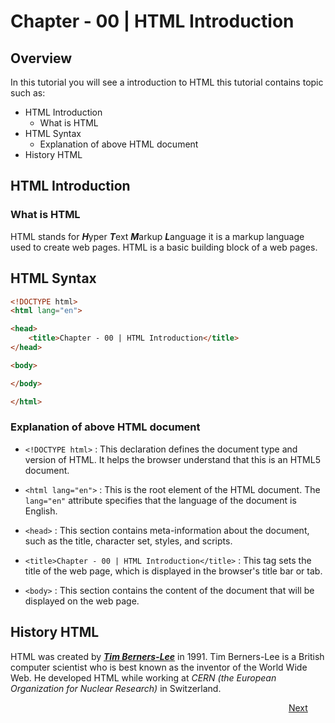 # Chapter - 00 | HTML Introduction
## Overview

In this tutorial you will see a introduction to HTML this tutorial contains topic such as:

- HTML Introduction 
  - What is HTML
- HTML Syntax
  - Explanation of above HTML document 
- History HTML


## HTML Introduction
### What is HTML 

HTML stands for ***H***yper ***T***ext ***M***arkup ***L***anguage it is a markup language used to create web pages. HTML is a basic building block of a web pages.

## HTML Syntax

```html
<!DOCTYPE html>
<html lang="en">

<head>
    <title>Chapter - 00 | HTML Introduction</title>
</head>

<body>

</body>

</html>

```

### Explanation of above HTML document 

- `<!DOCTYPE html>` : This declaration defines the document type and version of HTML. It helps the browser understand that this is an HTML5 document.

- `<html lang="en">` : This is the root element of the HTML document. The `lang="en"` attribute specifies that the language of the document is English.

- `<head>` : This section contains meta-information about the document, such as the title, character set, styles, and scripts.

- `<title>Chapter - 00 | HTML Introduction</title>` : This tag sets the title of the web page, which is displayed in the browser's title bar or tab.

- `<body>` : This section contains the content of the document that will be displayed on the web page.

## History HTML

HTML was created by ***[Tim Berners-Lee](https://en.wikipedia.org/wiki/Tim_Berners-Lee)*** in 1991. Tim Berners-Lee is a British computer scientist who is best known as the inventor of the World Wide Web. He developed HTML while working at *CERN (the European Organization for Nuclear Research)* in Switzerland.


&nbsp;&nbsp;&nbsp;&nbsp;&nbsp;&nbsp;&nbsp;&nbsp;&nbsp;&nbsp;&nbsp;&nbsp;&nbsp;&nbsp;&nbsp;&nbsp;&nbsp;&nbsp;&nbsp;&nbsp;&nbsp;&nbsp;&nbsp;&nbsp;&nbsp;&nbsp;&nbsp;&nbsp;&nbsp;&nbsp;&nbsp;&nbsp;&nbsp;&nbsp;&nbsp;&nbsp;&nbsp;&nbsp;&nbsp;&nbsp;&nbsp;&nbsp;&nbsp;&nbsp;&nbsp;&nbsp;&nbsp;&nbsp;&nbsp;&nbsp;&nbsp;&nbsp;&nbsp;&nbsp;&nbsp;&nbsp;&nbsp;&nbsp;&nbsp;&nbsp;&nbsp;&nbsp;&nbsp;&nbsp;&nbsp;&nbsp;&nbsp;&nbsp;&nbsp;&nbsp;&nbsp;&nbsp;&nbsp;&nbsp;&nbsp;&nbsp;&nbsp;&nbsp;&nbsp;&nbsp;&nbsp;&nbsp;&nbsp;&nbsp;&nbsp;&nbsp;&nbsp;&nbsp;&nbsp;&nbsp;&nbsp;&nbsp;&nbsp;&nbsp;&nbsp;&nbsp;&nbsp;&nbsp;&nbsp;&nbsp;&nbsp;&nbsp;&nbsp;&nbsp;&nbsp;&nbsp;&nbsp;&nbsp;&nbsp;&nbsp;&nbsp;&nbsp;&nbsp;[Next](<"/Web Development/Front-End Development/HTML/Chapter-01 Get Started">)